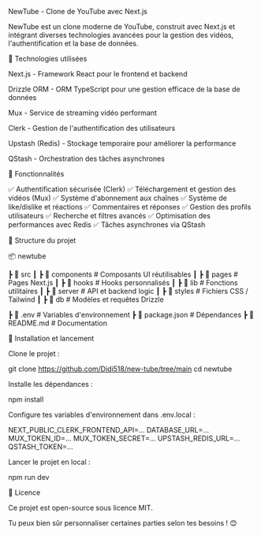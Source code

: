 NewTube - Clone de YouTube avec Next.js

NewTube est un clone moderne de YouTube, construit avec Next.js et intégrant diverses technologies avancées pour la gestion des vidéos, l'authentification et la base de données.

🚀 Technologies utilisées

Next.js - Framework React pour le frontend et backend

Drizzle ORM - ORM TypeScript pour une gestion efficace de la base de données

Mux - Service de streaming vidéo performant

Clerk - Gestion de l'authentification des utilisateurs

Upstash (Redis) - Stockage temporaire pour améliorer la performance

QStash - Orchestration des tâches asynchrones

📌 Fonctionnalités

✅ Authentification sécurisée (Clerk)
✅ Téléchargement et gestion des vidéos (Mux)
✅ Système d'abonnement aux chaînes
✅ Système de like/dislike et réactions
✅ Commentaires et réponses
✅ Gestion des profils utilisateurs
✅ Recherche et filtres avancés
✅ Optimisation des performances avec Redis
✅ Tâches asynchrones via QStash

📂 Structure du projet

📦 newtube

 ┣ 📂 src
 ┃ ┣ 📂 components  # Composants UI réutilisables
 ┃ ┣ 📂 pages       # Pages Next.js
 ┃ ┣ 📂 hooks       # Hooks personnalisés
 ┃ ┣ 📂 lib         # Fonctions utilitaires
 ┃ ┣ 📂 server      # API et backend logic
 ┃ ┣ 📂 styles      # Fichiers CSS / Tailwind
 ┃ ┣ 📂 db          # Modèles et requêtes Drizzle

 ┣ 📜 .env         # Variables d'environnement
 ┣ 📜 package.json # Dépendances
 ┣ 📜 README.md    # Documentation


🚀 Installation et lancement

Clone le projet :

git clone https://github.com/Didi518/new-tube/tree/main
cd newtube

Installe les dépendances :

npm install

Configure tes variables d'environnement dans .env.local :

NEXT_PUBLIC_CLERK_FRONTEND_API=...
DATABASE_URL=...
MUX_TOKEN_ID=...
MUX_TOKEN_SECRET=...
UPSTASH_REDIS_URL=...
QSTASH_TOKEN=...

Lancer le projet en local :

npm run dev

📜 Licence

Ce projet est open-source sous licence MIT.

Tu peux bien sûr personnaliser certaines parties selon tes besoins ! 😊


